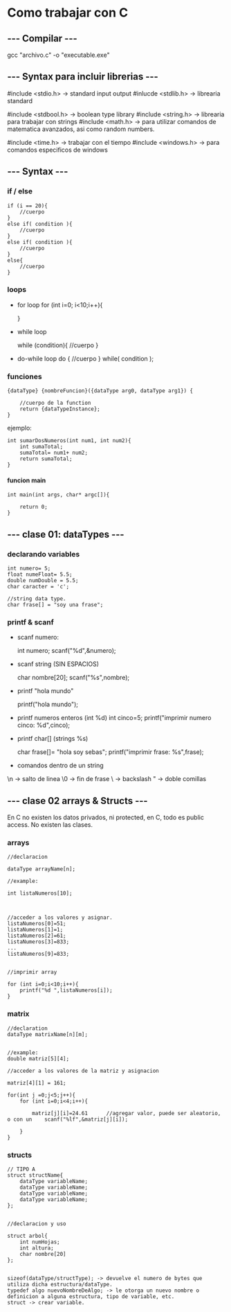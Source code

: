 # Como trabajar con C

## --- Compilar ---

gcc "archivo.c" -o "executable.exe"

## --- Syntax para incluir librerias ---

#include <stdio.h>  -> standard input output
#inlucde <stdlib.h> -> librearia standard

#include <stdbool.h> -> boolean type library
#include <string.h>	-> librearia para trabajar con strings
#include <math.h> -> para utilizar comandos de matematica avanzados, asi como random numbers.

#include <time.h> -> trabajar con el tiempo
#include <windows.h> -> para comandos especificos de windows


## --- Syntax ---

### if / else

	if (i == 20){
		//cuerpo
	}
	else if( condition ){
		//cuerpo
	}
	else if( condition ){
		//cuerpo
	}
	else{
		//cuerpo
	}

### loops

* for loop
	for (int i=0; i<10;i++){

	}

* while loop

	while (condition){
		//cuerpo
	}


* do-while loop
	do {
		//cuerpo
	}
	while( condition );



### funciones

	{dataType} {nombreFuncion}({dataType arg0, dataType arg1}) {

		//cuerpo de la function
		return {dataTypeInstance};
	}

ejemplo:

	int sumarDosNumeros(int num1, int num2){
		int sumaTotal;
		sumaTotal= num1+ num2;
		return sumaTotal;
	}

#### funcion main

	int main(int args, char* argc[]){

		return 0;
	}


## --- clase 01: dataTypes --- 

### declarando variables

	int numero= 5;
	float numeFloat= 5.5;
	double numDouble = 5.5;
	char caracter = 'c';

	//string data type.
	char frase[] = "soy una frase";

### printf & scanf

* scanf numero:

	int numero;
	scanf("%d",&numero);

* scanf string (SIN ESPACIOS)

	char nombre[20];
	scanf("%s",nombre);


* printf "hola mundo"

	printf("hola mundo");


* printf numeros enteros (int %d)
	int cinco=5;
	printf("imprimir numero cinco: %d",cinco);

* printf char[] (strings %s)

	char frase[]= "hola soy sebas";
	printf("imprimir frase: %s",frase);

* comandos dentro de un string

\n -> salto de linea
\0 -> fin de frase
\\ -> backslash
\" -> doble comillas


## --- clase 02 arrays & Structs --- 

En C no existen los datos privados, ni protected, en C, todo es public access.
No existen las clases.

### arrays

	//declaracion

	dataType arrayName[n];

	//example:

	int listaNumeros[10];



	//acceder a los valores y asignar.
	listaNumeros[0]=51;
	listaNumeros[1]=1;
	listaNumeros[2]=61;
	listaNumeros[3]=833;
	...
	listaNumeros[9]=833;


	//imprimir array

	for (int i=0;i<10;i++){
		printf("%d ",listaNumeros[i]);
	}

### matrix

	//declaration
	dataType matrixName[n][m];


	//example:
	double matriz[5][4];

	//acceder a los valores de la matriz y asignacion

	matriz[4][1] = 161;

	for(int j =0;j<5;j++){
		for (int i=0;i<4;i++){

			matriz[j][i]=24.61		//agregar valor, puede ser aleatorio, o con un    scanf("%lf",&matriz[j][i]);

		}
	}


### structs

	// TIPO A
	struct structName{
		dataType variableName;
		dataType variableName;
		dataType variableName;
		dataType variableName;
	};


	//declaracion y uso

	struct arbol{
		int numHojas;
		int altura;
		char nombre[20]
	};


	sizeof(dataType/structType); -> devuelve el numero de bytes que utiliza dicha estructura/dataType.
	typedef algo nuevoNombreDeAlgo; -> le otorga un nuevo nombre o definicion a alguna estructura, tipo de variable, etc.
	struct -> crear variable.
	